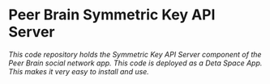 # Peer Brain Symmetric Key API Server
*This code repository holds the Symmetric Key API Server component of the Peer Brain social network app. This code is deployed as a Deta Space App. This makes it very easy to install and use.*
